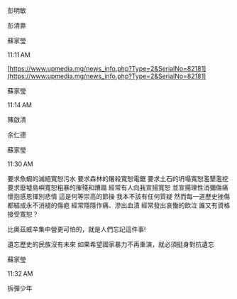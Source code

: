 彭明敏

彭清靠

蘇家瑩

11:11 AM

[https://www.upmedia.mg/news_info.php?Type=2&SerialNo=82181](https://www.upmedia.mg/news_info.php?Type=2&SerialNo=82181)

蘇家瑩

11:14 AM

陳啟清

余仁德

蘇家瑩

11:30 AM

要求魚蝦的滅絕寬恕污水 要求森林的屠殺寬恕電鋸 要求土石的坍塌寬恕濫墾濫挖 要求廢墟島嶼寬恕粗暴的摧殘和蹧蹋 經常有人向我宣揚寬恕 並宣揚理性消彌傷痛 懷抱感恩揮別悲情 這是何等崇高的節操 我本不該有任何質疑 然而每一道歷史挫傷 都結成永不消褪的傷疤 經常隱隱作痛、滲出血漬 經常發出哀慟的飲泣 誰又有資格接受寬恕？

比奧茲威辛集中營更可怕的，就是人們忘記這件事!

遺忘歷史的民族沒有未來 如果希望國家暴力不再重演，就必須挺身對抗遺忘

蘇家瑩

11:32 AM

拆彈少年